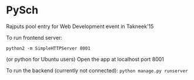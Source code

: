 PySch
=====

Rajputs pool entry for Web Development event in Takneek'15

To run frontend server:
```
python2 -m SimpleHTTPServer 8001
```
(or python for Ubuntu users)
Open the app at localhost port 8001

To run the backend (currently not connected):
	```
		python manage.py runserver
	```
